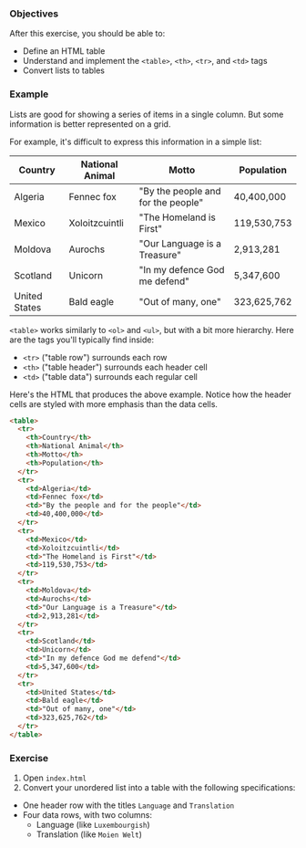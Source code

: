 ### Objectives

After this exercise, you should be able to:

- Define an HTML table
- Understand and implement the `<table>`, `<th>`, `<tr>`, and `<td>` tags
- Convert lists to tables

### Example

Lists are good for showing a series of items in a single column. But some information is better represented on a grid.

For example, it's difficult to express this information in a simple list:

| Country       | National Animal | Motto                              | Population  |
|---------------|-----------------|------------------------------------|-------------|
| Algeria       | Fennec fox      | "By the people and for the people" | 40,400,000  |
| Mexico        | Xoloitzcuintli  | "The Homeland is First"            | 119,530,753 |
| Moldova       | Aurochs         | "Our Language is a Treasure"       | 2,913,281   |
| Scotland      | Unicorn         | "In my defence God me defend"      | 5,347,600   |
| United States | Bald eagle      | "Out of many, one"                 | 323,625,762 |

`<table>` works similarly to `<ol>` and `<ul>`, but with a bit more hierarchy. Here are the tags you'll typically find inside:

- `<tr>` ("table row") surrounds each row
- `<th>` ("table header") surrounds each header cell
- `<td>` ("table data") surrounds each regular cell

Here's the HTML that produces the above example. Notice how the header cells are styled with more emphasis than the data cells.

```html
<table>
  <tr>
    <th>Country</th>
    <th>National Animal</th>
    <th>Motto</th>
    <th>Population</th>
  </tr>
  <tr>
    <td>Algeria</td>
    <td>Fennec fox</td>
    <td>"By the people and for the people"</td>
    <td>40,400,000</td>
  </tr>
  <tr>
    <td>Mexico</td>
    <td>Xoloitzcuintli</td>
    <td>"The Homeland is First"</td>
    <td>119,530,753</td>
  </tr>
  <tr>
    <td>Moldova</td>
    <td>Aurochs</td>
    <td>"Our Language is a Treasure"</td>
    <td>2,913,281</td>
  </tr>
  <tr>
    <td>Scotland</td>
    <td>Unicorn</td>
    <td>"In my defence God me defend"</td>
    <td>5,347,600</td>
  </tr>
  <tr>
    <td>United States</td>
    <td>Bald eagle</td>
    <td>"Out of many, one"</td>
    <td>323,625,762</td>
  </tr>
</table>
```

### Exercise

1. Open `index.html`
2. Convert your unordered list into a table with the following specifications:
- One header row with the titles `Language` and `Translation`
- Four data rows, with two columns:
  - Language (like `Luxembourgish`)
  - Translation (like `Moien Welt`)
